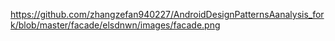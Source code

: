 https://github.com/zhangzefan940227/AndroidDesignPatternsAanalysis_fork/blob/master/facade/elsdnwn/images/facade.png
